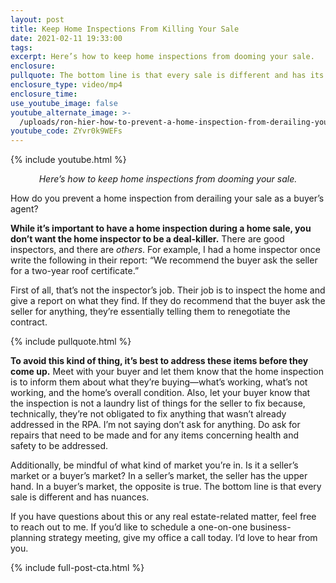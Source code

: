 ```yaml
---
layout: post
title: Keep Home Inspections From Killing Your Sale
date: 2021-02-11 19:33:00
tags:
excerpt: Here’s how to keep home inspections from dooming your sale.
enclosure:
pullquote: The bottom line is that every sale is different and has its own nuances.
enclosure_type: video/mp4
enclosure_time:
use_youtube_image: false
youtube_alternate_image: >-
  /uploads/ron-hier-how-to-prevent-a-home-inspection-from-derailing-your-sale-yt.jpg
youtube_code: ZYvr0k9WEFs
---
```


{% include youtube.html %}

<p style="text-align: center;"><em>Here’s how to keep home inspections from dooming your sale.</em></p>

How do you prevent a home inspection from derailing your sale as a buyer’s agent?&nbsp;

**While it’s important to have a home inspection during a home sale, you don’t want the home inspector to be a deal-killer.** There are good inspectors, and there are *others*. For example, I had a home inspector once write the following in their report: “We recommend the buyer ask the seller for a two-year roof certificate.”

First of all, that’s not the inspector’s job. Their job is to inspect the home and give a report on what they find. If they do recommend that the buyer ask the seller for anything, they’re essentially telling them to renegotiate the contract.&nbsp;

{% include pullquote.html %}

**To avoid this kind of thing, it’s best to address these items before they come up.** Meet with your buyer and let them know that the home inspection is to inform them about what they’re buying—what’s working, what’s not working, and the home’s overall condition. Also, let your buyer know that the inspection is not a laundry list of things for the seller to fix because, technically, they’re not obligated to fix anything that wasn’t already addressed in the RPA. I’m not saying don’t ask for anything. Do ask for repairs that need to be made and for any items concerning health and safety to be addressed.&nbsp;

Additionally, be mindful of what kind of market you’re in. Is it a seller’s market or a buyer’s market? In a seller’s market, the seller has the upper hand. In a buyer’s market, the opposite is true. The bottom line is that every sale is different and has nuances.&nbsp;

If you have questions about this or any real estate-related matter, feel free to reach out to me. If you’d like to schedule a one-on-one business-planning strategy meeting, give my office a call today. I’d love to hear from you.

{% include full-post-cta.html %}
